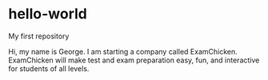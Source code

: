 # hello-world
My first repository

Hi, my name is George. I am starting a company called ExamChicken. ExamChicken will make test and exam preparation easy, fun, and interactive for students of all levels. 
